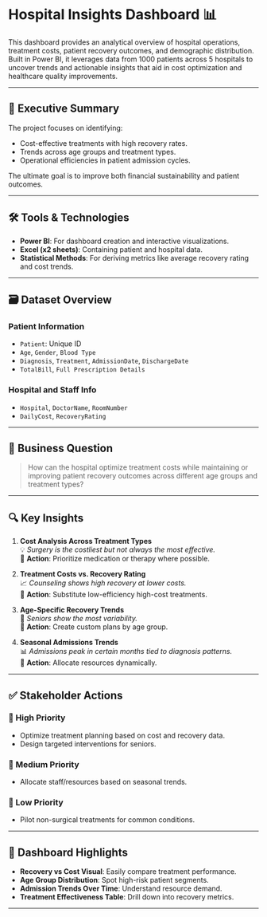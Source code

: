 # Hospital Insights Dashboard 📊

This dashboard provides an analytical overview of hospital operations, treatment costs, patient recovery outcomes, and demographic distribution. Built in Power BI, it leverages data from 1000 patients across 5 hospitals to uncover trends and actionable insights that aid in cost optimization and healthcare quality improvements.

---

## 📌 Executive Summary

The project focuses on identifying:
- Cost-effective treatments with high recovery rates.
- Trends across age groups and treatment types.
- Operational efficiencies in patient admission cycles.

The ultimate goal is to improve both financial sustainability and patient outcomes.

---

## 🛠️ Tools & Technologies

- **Power BI**: For dashboard creation and interactive visualizations.
- **Excel (x2 sheets)**: Containing patient and hospital data.
- **Statistical Methods**: For deriving metrics like average recovery rating and cost trends.

---

## 🗃️ Dataset Overview

### Patient Information
- `Patient`: Unique ID
- `Age`, `Gender`, `Blood Type`
- `Diagnosis`, `Treatment`, `AdmissionDate`, `DischargeDate`
- `TotalBill`, `Full Prescription Details`

### Hospital and Staff Info
- `Hospital`, `DoctorName`, `RoomNumber`
- `DailyCost`, `RecoveryRating`

---

## 🎯 Business Question

> How can the hospital optimize treatment costs while maintaining or improving patient recovery outcomes across different age groups and treatment types?

---

## 🔍 Key Insights

1. **Cost Analysis Across Treatment Types**  
   💡 _Surgery is the costliest but not always the most effective._  
   📌 **Action**: Prioritize medication or therapy where possible.

2. **Treatment Costs vs. Recovery Rating**  
   📈 _Counseling shows high recovery at lower costs._  
   📌 **Action**: Substitute low-efficiency high-cost treatments.

3. **Age-Specific Recovery Trends**  
   👵 _Seniors show the most variability._  
   📌 **Action**: Create custom plans by age group.

4. **Seasonal Admissions Trends**  
   📊 _Admissions peak in certain months tied to diagnosis patterns._  
   📌 **Action**: Allocate resources dynamically.

---

## ✅ Stakeholder Actions

### 🔺 High Priority
- Optimize treatment planning based on cost and recovery data.
- Design targeted interventions for seniors.

### 🔹 Medium Priority
- Allocate staff/resources based on seasonal trends.

### 🔻 Low Priority
- Pilot non-surgical treatments for common conditions.

---

## 📌 Dashboard Highlights

- **Recovery vs Cost Visual**: Easily compare treatment performance.
- **Age Group Distribution**: Spot high-risk patient segments.
- **Admission Trends Over Time**: Understand resource demand.
- **Treatment Effectiveness Table**: Drill down into recovery metrics.

---